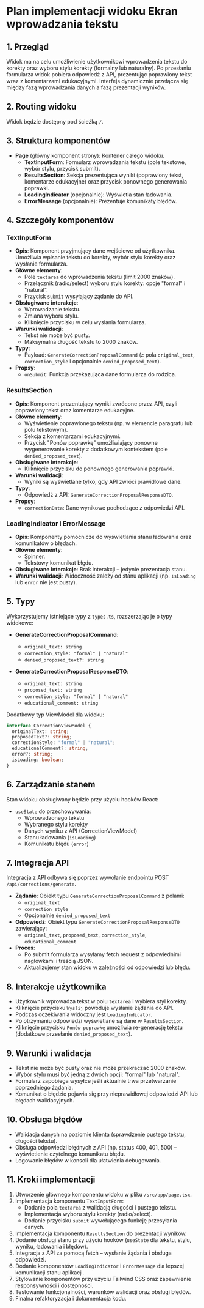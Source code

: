 # Plan implementacji widoku Ekran wprowadzania tekstu

## 1. Przegląd
Widok ma na celu umożliwienie użytkownikowi wprowadzenia tekstu do korekty oraz wyboru stylu korekty (formalny lub naturalny). Po przesłaniu formularza widok pobiera odpowiedź z API, prezentując poprawiony tekst wraz z komentarzami edukacyjnymi. Interfejs dynamicznie przełącza się między fazą wprowadzania danych a fazą prezentacji wyników.

## 2. Routing widoku
Widok będzie dostępny pod ścieżką `/`.

## 3. Struktura komponentów
- **Page** (główny komponent strony): Kontener całego widoku.
  - **TextInputForm**: Formularz wprowadzania tekstu (pole tekstowe, wybór stylu, przycisk submit).
  - **ResultsSection**: Sekcja prezentująca wyniki (poprawiony tekst, komentarze edukacyjne) oraz przycisk ponownego generowania poprawki.
  - **LoadingIndicator** (opcjonalnie): Wyświetla stan ładowania.
  - **ErrorMessage** (opcjonalnie): Prezentuje komunikaty błędów.

## 4. Szczegóły komponentów

### TextInputForm
- **Opis**: Komponent przyjmujący dane wejściowe od użytkownika. Umożliwia wpisanie tekstu do korekty, wybór stylu korekty oraz wysłanie formularza.
- **Główne elementy**:
  - Pole `textarea` do wprowadzenia tekstu (limit 2000 znaków).
  - Przełącznik (radio/select) wyboru stylu korekty: opcje "formal" i "natural".
  - Przycisk `submit` wysyłający żądanie do API.
- **Obsługiwane interakcje**:
  - Wprowadzanie tekstu.
  - Zmiana wyboru stylu.
  - Kliknięcie przycisku w celu wysłania formularza.
- **Warunki walidacji**:
  - Tekst nie może być pusty.
  - Maksymalna długość tekstu to 2000 znaków.
- **Typy**:
  - Payload: `GenerateCorrectionProposalCommand` (z pola `original_text`, `correction_style` i opcjonalnie `denied_proposed_text`).
- **Propsy**:
  - `onSubmit`: Funkcja przekazująca dane formularza do rodzica.

### ResultsSection
- **Opis**: Komponent prezentujący wyniki zwrócone przez API, czyli poprawiony tekst oraz komentarze edukacyjne.
- **Główne elementy**:
  - Wyświetlenie poprawionego tekstu (np. w elemencie paragrafu lub polu tekstowym).
  - Sekcja z komentarzami edukacyjnymi.
  - Przycisk "Ponów poprawkę" umożliwiający ponowne wygenerowanie korekty z dodatkowym kontekstem (pole `denied_proposed_text`).
- **Obsługiwane interakcje**:
  - Kliknięcie przycisku do ponownego generowania poprawki.
- **Warunki walidacji**:
  - Wyniki są wyświetlane tylko, gdy API zwróci prawidłowe dane.
- **Typy**:
  - Odpowiedź z API: `GenerateCorrectionProposalResponseDTO`.
- **Propsy**:
  - `correctionData`: Dane wynikowe pochodzące z odpowiedzi API.

### LoadingIndicator i ErrorMessage
- **Opis**: Komponenty pomocnicze do wyświetlania stanu ładowania oraz komunikatów o błędach.
- **Główne elementy**:
  - Spinner.
  - Tekstowy komunikat błędu.
- **Obsługiwane interakcje**: Brak interakcji – jedynie prezentacja stanu.
- **Warunki walidacji**: Widoczność zależy od stanu aplikacji (np. `isLoading` lub `error` nie jest pusty).

## 5. Typy
Wykorzystujemy istniejące typy z `types.ts`, rozszerzając je o typy widokowe:

- **GenerateCorrectionProposalCommand**:
  - `original_text: string`
  - `correction_style: "formal" | "natural"`
  - `denied_proposed_text?: string`

- **GenerateCorrectionProposalResponseDTO**:
  - `original_text: string`
  - `proposed_text: string`
  - `correction_style: "formal" | "natural"`
  - `educational_comment: string`

Dodatkowy typ ViewModel dla widoku:
```typescript
interface CorrectionViewModel {
  originalText: string;
  proposedText?: string;
  correctionStyle: "formal" | "natural";
  educationalComment?: string;
  error?: string;
  isLoading: boolean;
}
```

## 6. Zarządzanie stanem
Stan widoku obsługiwany będzie przy użyciu hooków React:
- `useState` do przechowywania:
  - Wprowadzonego tekstu
  - Wybranego stylu korekty
  - Danych wyniku z API (CorrectionViewModel)
  - Stanu ładowania (`isLoading`)
  - Komunikatu błędu (`error`)

## 7. Integracja API
Integracja z API odbywa się poprzez wywołanie endpointu POST `/api/corrections/generate`.
- **Żądanie**: Obiekt typu `GenerateCorrectionProposalCommand` z polami:
  - `original_text`
  - `correction_style`
  - Opcjonalnie `denied_proposed_text`
- **Odpowiedź**: Obiekt typu `GenerateCorrectionProposalResponseDTO` zawierający:
  - `original_text`, `proposed_text`, `correction_style`, `educational_comment`
- **Proces**:
  - Po submit formularza wysyłamy fetch request z odpowiednimi nagłówkami i treścią JSON.
  - Aktualizujemy stan widoku w zależności od odpowiedzi lub błędu.

## 8. Interakcje użytkownika
- Użytkownik wprowadza tekst w polu `textarea` i wybiera styl korekty.
- Kliknięcie przycisku `Wyślij` powoduje wysłanie żądania do API.
- Podczas oczekiwania widoczny jest `LoadingIndicator`.
- Po otrzymaniu odpowiedzi wyświetlane są dane w `ResultsSection`.
- Kliknięcie przycisku `Ponów poprawkę` umożliwia re-generację tekstu (dodatkowe przesłanie `denied_proposed_text`).

## 9. Warunki i walidacja
- Tekst nie może być pusty oraz nie może przekraczać 2000 znaków.
- Wybór stylu musi być jedną z dwóch opcji: "formal" lub "natural".
- Formularz zapobiega wysyłce jeśli aktualnie trwa przetwarzanie poprzedniego żądania.
- Komunikat o błędzie pojawia się przy nieprawidłowej odpowiedzi API lub błędach walidacyjnych.

## 10. Obsługa błędów
- Walidacja danych na poziomie klienta (sprawdzenie pustego tekstu, długości tekstu).
- Obsługa odpowiedzi błędnych z API (np. status 400, 401, 500) – wyświetlenie czytelnego komunikatu błędu.
- Logowanie błędów w konsoli dla ułatwienia debugowania.

## 11. Kroki implementacji
1. Utworzenie głównego komponentu widoku w pliku `/src/app/page.tsx`.
2. Implementacja komponentu `TextInputForm`:
   - Dodanie pola `textarea` z walidacją długości i pustego tekstu.
   - Implementacja wyboru stylu korekty (radio/select).
   - Dodanie przycisku `submit` wywołującego funkcję przesyłania danych.
3. Implementacja komponentu `ResultsSection` do prezentacji wyników.
4. Dodanie obsługi stanu przy użyciu hooków (`useState` dla tekstu, stylu, wyniku, ładowania i błędów).
5. Integracja z API za pomocą fetch – wysłanie żądania i obsługa odpowiedzi.
6. Dodanie komponentów `LoadingIndicator` i `ErrorMessage` dla lepszej komunikacji stanu aplikacji.
7. Stylowanie komponentów przy użyciu Tailwind CSS oraz zapewnienie responsywności i dostępności.
8. Testowanie funkcjonalności, warunków walidacji oraz obsługi błędów.
9. Finalna refaktoryzacja i dokumentacja kodu. 